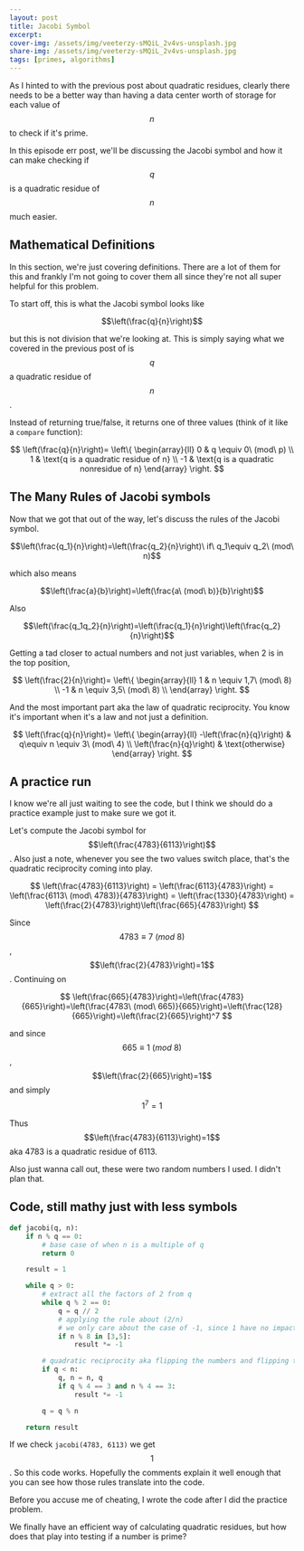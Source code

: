 ```yaml
---
layout: post
title: Jacobi Symbol
excerpt:
cover-img: /assets/img/veeterzy-sMQiL_2v4vs-unsplash.jpg
share-img: /assets/img/veeterzy-sMQiL_2v4vs-unsplash.jpg
tags: [primes, algorithms]
---
```


As I hinted to with the previous post about quadratic residues, clearly there needs to be a better way than having a data center worth of storage for each value of $$n$$ to check if it's prime.

In this episode err post, we'll be discussing the Jacobi symbol and how it can make checking if $$q$$ is a quadratic residue of $$n$$ much easier.

## Mathematical Definitions

In this section, we're just covering definitions. There are a lot of them for this and frankly I'm not going to cover them all since they're not all super helpful for this problem.

To start off, this is what the Jacobi symbol looks like

$$\left(\frac{q}{n}\right)$$

but this is not division that we're looking at. This is simply saying what we covered in the previous post of is $$q$$ a quadratic residue of $$n$$.

Instead of returning true/false, it returns one of three values (think of it like a `compare` function):

$$
\left(\frac{q}{n}\right)=
\left\{
\begin{array}{ll}
      0 & q \equiv 0\ (mod\ p) \\
      1 & \text{q is a quadratic residue of n} \\
      -1 & \text{q is a quadratic nonresidue of n}
\end{array}
\right.
$$

## The Many Rules of Jacobi symbols

Now that we got that out of the way, let's discuss the rules of the Jacobi symbol.

$$\left(\frac{q_1}{n}\right)=\left(\frac{q_2}{n}\right)\ if\ q_1\equiv q_2\ (mod\ n)$$

which also means

$$\left(\frac{a}{b}\right)=\left(\frac{a\ (mod\ b)}{b}\right)$$

Also

$$\left(\frac{q_1q_2}{n}\right)=\left(\frac{q_1}{n}\right)\left(\frac{q_2}{n}\right)$$

Getting a tad closer to actual numbers and not just variables, when 2 is in the top position,

$$
\left(\frac{2}{n}\right)=
\left\{
\begin{array}{ll}
      1 & n \equiv 1,7\ (mod\ 8) \\
      -1 & n \equiv 3,5\ (mod\ 8) \\
\end{array}
\right.
$$

And the most important part aka the law of quadratic reciprocity. You know it's important when it's a law and not just a definition.

$$
\left(\frac{q}{n}\right)=
\left\{
\begin{array}{ll}
      -\left(\frac{n}{q}\right) & q\equiv n \equiv 3\ (mod\ 4) \\
      \left(\frac{n}{q}\right) & \text{otherwise}
\end{array}
\right.
$$

## A practice run

I know we're all just waiting to see the code, but I think we should do a practice example just to make sure we got it.

Let's compute the Jacobi symbol for $$\left(\frac{4783}{6113}\right)$$. Also just a note, whenever you see the two values switch place, that's the quadratic reciprocity coming into play.

$$
\left(\frac{4783}{6113}\right) = \left(\frac{6113}{4783}\right) = \left(\frac{6113\ (mod\ 4783)}{4783}\right) = \left(\frac{1330}{4783}\right) = \left(\frac{2}{4783}\right)\left(\frac{665}{4783}\right)
$$

Since $$4783\equiv 7\ (mod\ 8)$$, $$\left(\frac{2}{4783}\right)=1$$. Continuing on

$$
\left(\frac{665}{4783}\right)=\left(\frac{4783}{665}\right)=\left(\frac{4783\ (mod\ 665)}{665}\right)=\left(\frac{128}{665}\right)=\left(\frac{2}{665}\right)^7
$$

and since $$665\equiv 1 \ (mod\ 8)$$, $$\left(\frac{2}{665}\right)=1$$ and simply $$1^7=1$$

Thus $$\left(\frac{4783}{6113}\right)=1$$ aka 4783 is a quadratic residue of 6113.

Also just wanna call out, these were two random numbers I used. I didn't plan that.

## Code, still mathy just with less symbols

```python
def jacobi(q, n):
    if n % q == 0:
        # base case of when n is a multiple of q
        return 0

    result = 1

    while q > 0:
        # extract all the factors of 2 from q
        while q % 2 == 0:
            q = q // 2
            # applying the rule about (2/n)
            # we only care about the case of -1, since 1 have no impact on the result
            if n % 8 in [3,5]:
                result *= -1

        # quadratic reciprocity aka flipping the numbers and flipping the sign if needed
        if q < n:
            q, n = n, q
            if q % 4 == 3 and n % 4 == 3:
                result *= -1

        q = q % n

    return result
```

If we check `jacobi(4783, 6113)` we get $$1$$. So this code works. Hopefully the comments explain it well enough that you can see how those rules translate into the code.

Before you accuse me of cheating, I wrote the code after I did the practice problem.

We finally have an efficient way of calculating quadratic residues, but how does that play into testing if a number is prime?
